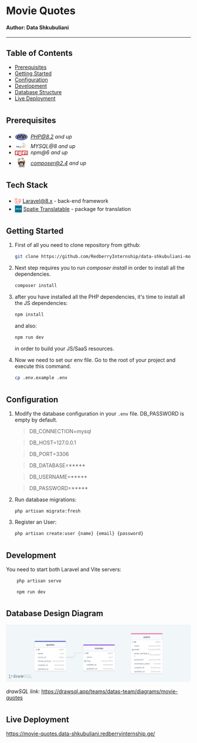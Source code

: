 # Movie Quotes
#### Author: Data Shkubuliani

---

## Table of Contents

* [Prerequisites](#prerequisites)
* [Getting Started](#getting-started)
* [Configuration](#configuration)
* [Development](#development)
* [Database Structure](#database-structure)
* [Live Deployment](#live-deployment)


#
## Prerequisites

* <img src="readme/assets/php.svg" width="35" style="position: relative; top: 5px" />&nbsp;&nbsp;*PHP@8.2 and up*
* <img src="readme/assets/mysql.png" width="35" style="position: relative; top: 4px" />&nbsp;&nbsp;*MYSQL@8 and up*
* <img src="readme/assets/npm.png" width="35" style="position: relative; top: 4px" />&nbsp;&nbsp;*npm@6 and up*
* <img src="readme/assets/composer.png" width="35" style="position: relative; top: 6px" />&nbsp;&nbsp;*composer@2.4 and up*


#
## Tech Stack
- <img src="readme/assets/laravel.png" height="18" style="position: relative; top: 5px" />&nbsp;[Laravel@8.x](https://laravel.com/docs/8.x) - back-end framework
- <img src="readme/assets/spatie.png" height="19" style="position: relative; top: 4px" />&nbsp;[Spatie Translatable](https://github.com/spatie/laravel-translatable) - package for translation


#
## Getting Started
1. First of all you need to clone repository from github:
    ```sh
    git clone https://github.com/RedberryInternship/data-shkubuliani-movie-quotes.git
    ```

2. Next step requires you to run *composer install* in order to install all the dependencies.
    ```sh
    composer install
    ```

3. after you have installed all the PHP dependencies, it's time to install all the JS dependencies:
    ```sh
    npm install
    ```

    and also:
    ```sh
    npm run dev
    ```
    in order to build your JS/SaaS resources.


4. Now we need to set our env file. Go to the root of your project and execute this command.
    ```sh
    cp .env.example .env
    ```


#
## Configuration

1. Modify the database configuration in your `.env` file. DB_PASSWORD is empty by default.
    >DB_CONNECTION=mysql

    >DB_HOST=127.0.0.1

    >DB_PORT=3306

    >DB_DATABASE=*****

    >DB_USERNAME=*****

    >DB_PASSWORD=*****

2. Run database migrations:
    ```shell
    php artisan migrate:fresh
    ```

3. Register an User:
    ```shell
    php artisan create:user {name} {email} {password}
    ```


#
## Development

You need to start both Laravel and Vite servers:

```shell
    php artisan serve
```
 
```shell
    npm run dev
```


#
## Database Design Diagram

![](readme/assets/drawSQL-movie-quotes.png)

*drawSQL link:* https://drawsql.app/teams/datas-team/diagrams/movie-quotes

#
## Live Deployment

https://movie-quotes.data-shkubuliani.redberryinternship.ge/


